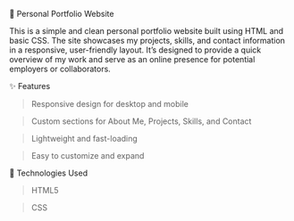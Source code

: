 💼 Personal Portfolio Website

This is a simple and clean personal portfolio website built using HTML and basic CSS. The site showcases my projects, skills, and contact information in a responsive, user-friendly layout. It’s designed to provide a quick overview of my work and serve as an online presence for potential employers or collaborators.

✨ Features
> Responsive design for desktop and mobile

> Custom sections for About Me, Projects, Skills, and Contact

> Lightweight and fast-loading

> Easy to customize and expand

🔧 Technologies Used
> HTML5

> CSS
